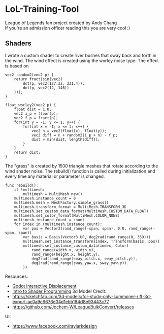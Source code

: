 # LoL-Training-Tool
League of Legends fan project created by Andy Chang\
If you're an admission officer reading this you are very cool :) 

## Shaders
I wrote a custom shader to create river bushes that sway back and forth in the wind. The wind effect is created using the worley noise type. The effect is based on 
```
vec2 random2(vec2 p) {
	return fract(sin(vec2(
		dot(p, vec2(127.32, 231.4)),
		dot(p, vec2(12, 146))
	)));
}

float worley2(vec2 p) {
	float dist = 1.0;
	vec2 i_p = floor(p);
	vec2 f_p = fract(p);
	for(int y = -1; y <= 1; y++) {
		for(int x = -1; x <= 1; x++) {
			vec2 n = vec2(float(x), float(y));
			vec2 diff = n + random2(i_p + n) - f_p;
			dist = min(dist, length(diff));
		}
	}
	return dist;
}
```
The "grass" is created by 1500 triangle meshes that rotate according to the wind shader noise. The rebuild() function is called during initialization and every time any material or parameter is changed.
```
func rebuild():
	if !multimesh:
		multimesh = MultiMesh.new()
	multimesh.instance_count = 0
	multimesh.mesh = MeshFactory.simple_grass()
	multimesh.transform_format = MultiMesh.TRANSFORM_3D
	multimesh.set_custom_data_format(MultiMesh.CUSTOM_DATA_FLOAT)
	multimesh.set_color_format(MultiMesh.COLOR_NONE)
	multimesh.instance_count = count
	for index in (multimesh.instance_count):
		var pos = Vector3(rand_range(-span, span), 0.0, rand_range(-span, span))
		var basis = Basis(Vector3.UP, deg2rad(rand_range(0, 359)))
		multimesh.set_instance_transform(index, Transform(basis, pos))
		multimesh.set_instance_custom_data(index, Color(
			rand_range(width.x, width.y),
			rand_range(height.x, height.y),
			deg2rad(rand_range(sway_pitch.x, sway_pitch.y)),
			deg2rad(rand_range(sway_yaw.x, sway_yaw.y))
		))
```
Resources:
- [Godot Interactive Displacement](https://www.youtube.com/watch?v=D_G9ZFX69UQ)
- [Intro to Shader Programming](https://www.youtube.com/watch?v=xoyk_A0RSpI)
3d Model Credit:
- https://sketchfab.com/3d-models/for-study-only-summoner-rift-3d-export-ac0a9c6676e34d1ebb184d8e93443c77
- https://github.com/Jochem-W/LeagueBulkConvert/releases

UI:
- https://www.facebook.com/raylarkdesign
